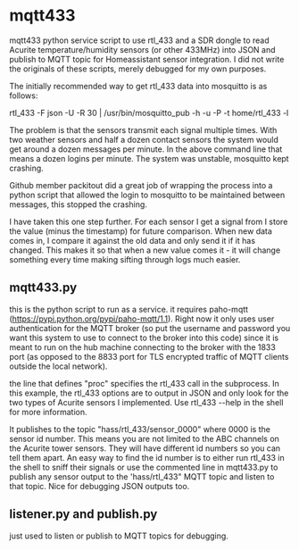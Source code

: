 # mqtt433
mqtt433 python service script to use rtl_433 and a SDR dongle to read Acurite temperature/humidity sensors (or other 433MHz) into JSON and publish to MQTT topic for Homeassistant sensor integration. I did not write the originals of these scripts, merely debugged for my own purposes.

The initially recommended way to get rtl_433 data into mosquitto is as follows:

rtl_433 -F json -U -R 30 | /usr/bin/mosquitto_pub -h <ip address> -u <login> -P <password> -t home/rtl_433 -l

The problem is that the sensors transmit each signal multiple times.   With two weather sensors and half a dozen contact sensors the system would get around a dozen messages per minute.   In the above command line that means a dozen logins per minute.  The system was unstable, mosquitto kept crashing.

Github member packitout did a great job of wrapping the process into a python script that allowed the login to mosquitto to be maintained between messages, this stopped the crashing.

I have taken this one step further.   For each sensor I get a signal from I store the value (minus the timestamp) for future comparison.  When new data comes in, I compare it against the old data and only send it if it has changed.   This makes it so that when a new value comes it - it will change something every time making sifting through logs much easier.

## mqtt433.py
this is the python script to run as a service. it requires paho-mqtt (https://pypi.python.org/pypi/paho-mqtt/1.1). Right now it only uses user authentication for the MQTT broker (so put the username and password you want this system to use to connect to the broker into this code) since it is meant to run on the hub machine connecting to the broker with the 1833 port (as opposed to the 8833 port for TLS encrypted traffic of MQTT clients outside the local network).

the line that defines "proc" specifies the rtl_433 call in the subprocess. In this example, the rtl_433 options are to output in JSON and only look for the two types of Acurite sensors I implemented. Use rtl_433 --help in the shell for more information.

It publishes to the topic "hass/rtl_433/sensor_0000" where 0000 is the sensor id number. This means you are not limited to the ABC channels on the Acurite tower sensors. They will have different id numbers so you can tell them apart. An easy way to find the id number is to either run rtl_433 in the shell to sniff their signals or use the commented line in mqtt433.py to publish any sensor output to the 'hass/rtl_433" MQTT topic and listen to that topic. Nice for debugging JSON outputs too.

## listener.py and publish.py
just used to listen or publish to MQTT topics for debugging.
